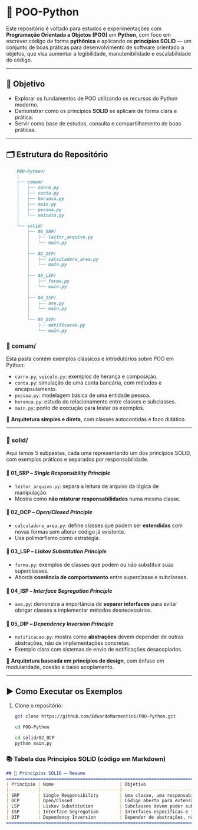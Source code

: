 # 🐍 POO-Python

Este repositório é voltado para estudos e experimentações com **Programação Orientada a Objetos (POO)** em **Python**, com foco em escrever código de forma **pythônica** e aplicando os **princípios SOLID** — um conjunto de boas práticas para desenvolvimento de software orientado a objetos, que visa aumentar a legibilidade, manutenibilidade e escalabilidade do código.

---

## 🧠 Objetivo

- Explorar os fundamentos de POO utilizando os recursos do Python moderno.
- Demonstrar como os princípios **SOLID** se aplicam de forma clara e prática.
- Servir como base de estudos, consulta e compartilhamento de boas práticas.

---

## 🗂️ Estrutura do Repositório
```markdown
    POO-Python/
    │
    ├── comum/
    │   ├── carro.py
    │   ├── conta.py
    │   ├── heranca.py
    │   ├── main.py
    │   ├── pessoa.py
    │   └── veiculo.py
    │
    └── solid/
        ├── 01_SRP/
        │   ├── leitor_arquivo.py
        │   └── main.py
        │
        ├── 02_OCP/
        │   ├── calculadora_area.py
        │   └── main.py
        │
        ├── 03_LSP/
        │   ├── forma.py
        │   └── main.py
        │
        ├── 04_ISP/
        │   ├── ave.py
        │   └── main.py
        │
        └── 05_DIP/
            ├── notificacao.py
            └── main.py
```


### 📁 comum/

Esta pasta contém exemplos clássicos e introdutórios sobre POO em Python:

- `carro.py`, `veiculo.py`: exemplos de herança e composição.
- `conta.py`: simulação de uma conta bancária, com métodos e encapsulamento.
- `pessoa.py`: modelagem básica de uma entidade pessoa.
- `heranca.py`: estudo do relacionamento entre classes e subclasses.
- `main.py`: ponto de execução para testar os exemplos.

📌 **Arquitetura simples e direta**, com classes autocontidas e foco didático.

---

### 📁 solid/

Aqui temos 5 subpastas, cada uma representando um dos princípios SOLID, com exemplos práticos e separados por responsabilidade.

#### 🔹 01_SRP – *Single Responsibility Principle*

- `leitor_arquivo.py`: separa a leitura de arquivo da lógica de manipulação.
- Mostra como **não misturar responsabilidades** numa mesma classe.

#### 🔹 02_OCP – *Open/Closed Principle*

- `calculadora_area.py`: define classes que podem ser **estendidas** com novas formas sem alterar código já existente.
- Usa polimorfismo como estratégia.

#### 🔹 03_LSP – *Liskov Substitution Principle*

- `forma.py`: exemplos de classes que podem ou não substituir suas superclasses.
- Aborda **coerência de comportamento** entre superclasse e subclasses.

#### 🔹 04_ISP – *Interface Segregation Principle*

- `ave.py`: demonstra a importância de **separar interfaces** para evitar obrigar classes a implementar métodos desnecessários.

#### 🔹 05_DIP – *Dependency Inversion Principle*

- `notificacao.py`: mostra como **abstrações** devem depender de outras abstrações, não de implementações concretas.
- Exemplo claro com sistemas de envio de notificações desacoplados.

📌 **Arquitetura baseada em princípios de design**, com ênfase em modularidade, coesão e baixo acoplamento.

---

## ▶️ Como Executar os Exemplos

1. Clone o repositório:

   ```bash
   git clone https://github.com/EduardoMarmentini/POO-Python.git

   cd POO-Python

   cd solid/02_OCP
   python main.py
   ```

### 📚 Tabela dos Princípios SOLID (código em Markdown)

```markdown
## 📖 Princípios SOLID — Resumo
=====================================================================================================
| Princípio | Nome                         | Objetivo                                               |
|-----------|------------------------------|--------------------------------------------------------|
| SRP       | Single Responsibility        | Uma classe, uma responsabilidade.                      |
| OCP       | Open/Closed                  | Código aberto para extensão, fechado para modificação. |
| LSP       | Liskov Substitution          | Subclasses devem poder substituir as superclasses.     |
| ISP       | Interface Segregation        | Interfaces específicas e focadas.                      |
| DIP       | Dependency Inversion         | Depender de abstrações, não implementações.            |
=====================================================================================================
